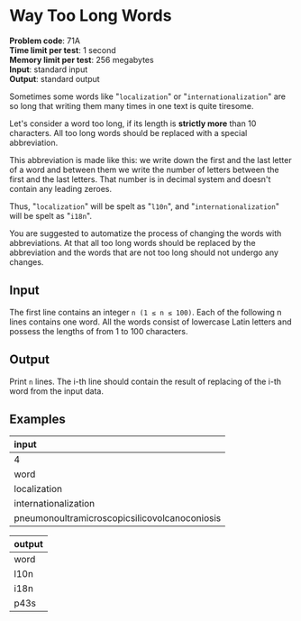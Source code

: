 # Way Too Long Words
**Problem code**: 71A  
**Time limit per test**: 1 second  
**Memory limit per test**: 256 megabytes  
**Input**: standard input  
**Output**: standard output  

Sometimes some words like "`localization`" or "`internationalization`" are so long that writing them many times in one text is quite tiresome.

Let's consider a word too long, if its length is **strictly more** than 10 characters. All too long words should be replaced with a special abbreviation.

This abbreviation is made like this: we write down the first and the last letter of a word and between them we write the number of letters between the first and the last letters. That number is in decimal system and doesn't contain any leading zeroes.

Thus, "`localization`" will be spelt as "`l10n`", and "`internationalization`" will be spelt as "`i18n`".

You are suggested to automatize the process of changing the words with abbreviations. At that all too long words should be replaced by the abbreviation and the words that are not too long should not undergo any changes.

## Input
The first line contains an integer `n (1 ≤ n ≤ 100)`. Each of the following n lines contains one word. All the words consist of lowercase Latin letters and possess the lengths of from 1 to 100 characters.

## Output
Print `n` lines. The i-th line should contain the result of replacing of the i-th word from the input data.

## Examples
| input |
| :--- |
| 4 |
| word |
| localization |
| internationalization |
| pneumonoultramicroscopicsilicovolcanoconiosis |

| output |
| :--- |
| word |
| l10n |
| i18n |
| p43s |